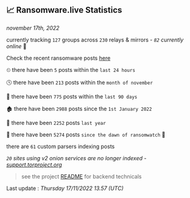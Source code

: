 
## 📈 Ransomware.live Statistics
_november 17th, 2022_

currently tracking `127` groups across `230` relays & mirrors - _`82` currently online_ 📡

Check the recent ransomware posts [here](https://www.ransomware.live/#/recentposts)


⏲ there have been `5` posts within the `last 24 hours`

🕓 there have been `213` posts within the `month of november`

📅 there have been `775` posts within the `last 90 days`

🏚 there have been `2988` posts since the `1st January 2022`

🚀 there have been `2252` posts `last year`

🦕 there have been `5274` posts `since the dawn of ransomwatch` 🐣

there are `61` custom parsers indexing posts

_`20` sites using v2 onion services are no longer indexed - [support.torproject.org](https://support.torproject.org/onionservices/v2-deprecation/)_

> see the project [README](https://github.com/jmousqueton/ransomwatch#readme) for backend technicals



Last update : _Thursday 17/11/2022 13.57 (UTC)_


